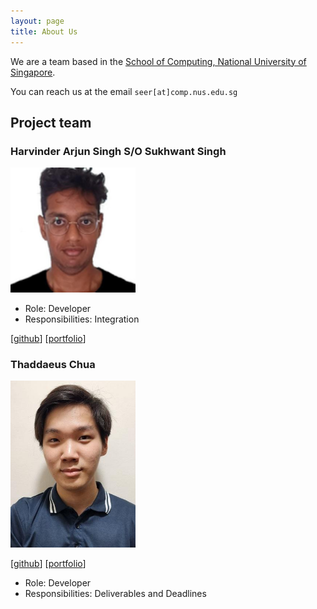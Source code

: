 ```yaml
---
layout: page
title: About Us
---
```


We are a team based in the [School of Computing, National University of Singapore](https://www.comp.nus.edu.sg).

You can reach us at the email `seer[at]comp.nus.edu.sg`

## Project team

### Harvinder Arjun Singh S/O Sukhwant Singh
<img src="images/harjun751.png" width="200px">

* Role: Developer
* Responsibilities: Integration

[[github](https://github.com/Harjun751/)]
[[portfolio](team/harjun751.md)]

### Thaddaeus Chua

<img src="images/moshimoshimochi.png" width="200px">

[[github](http://github.com/MoshiMoshiMochi)]
[[portfolio](images/moshimoshimochi.md)]

* Role: Developer
* Responsibilities: Deliverables and Deadlines

